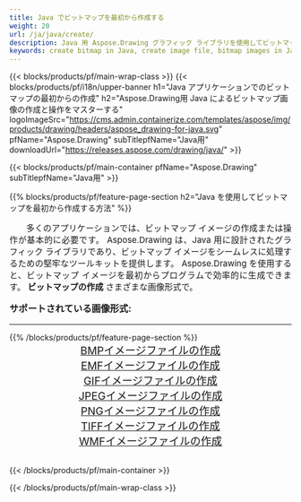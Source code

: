 ```yaml
---
title: Java でビットマップを最初から作成する
weight: 20
url: /ja/java/create/
description: Java 用 Aspose.Drawing グラフィック ライブラリを使用してビットマップを最初から作成する
keywords: create bitmap in Java, create image file, bitmap images in Java, bitmap from scratch, graphic library Java用, generate images in Java
---
```


{{< blocks/products/pf/main-wrap-class >}}
{{< blocks/products/pf/i18n/upper-banner h1="Java アプリケーションでのビットマップの最初からの作成" h2="Aspose.Drawing用 Java によるビットマップ画像の作成と操作をマスターする" logoImageSrc="https://cms.admin.containerize.com/templates/aspose/img/products/drawing/headers/aspose_drawing-for-java.svg" pfName="Aspose.Drawing" subTitlepfName="Java用" downloadUrl="https://releases.aspose.com/drawing/java/" >}}

{{< blocks/products/pf/main-container pfName="Aspose.Drawing" subTitlepfName="Java用" >}}

{{% blocks/products/pf/feature-page-section  h2="Java を使用してビットマップを最初から作成する方法" %}}
<p align="justify" style="text-indent:2em;font-size:15px;">
多くのアプリケーションでは、ビットマップ イメージの作成または操作が基本的に必要です。 Aspose.Drawing は、Java 用に設計されたグラフィック ライブラリであり、ビットマップ イメージをシームレスに処理するための堅牢なツールキットを提供します。 Aspose.Drawing を使用すると、ビットマップ イメージを最初からプログラムで効率的に生成できます。 <b>ビットマップの作成</b> さまざまな画像形式で。
</p>

<h3 style="margin-top:16px;">
サポートされている画像形式:
</h3>

<hr/>
{{% /blocks/products/pf/feature-page-section %}}
<div class="container-fluid productfamilypage bg-gray">
    <div class="convertypes bg-gray agp-content section">
        <div class="container">
		    <div class="row other-converters" style="gap: 10px;font-size: 19px;text-align:center;">
		        <div class='col-md-3 other-converter remove-lp remove-rp'><a href="bmp/" style="padding:15px;">BMPイメージファイルの作成</a></div>
                <div class='col-md-3 other-converter remove-lp remove-rp'><a href="emf/" style="padding:15px;">EMFイメージファイルの作成</a></div>
                <div class='col-md-3 other-converter remove-lp remove-rp'><a href="gif/" style="padding:15px;">GIFイメージファイルの作成</a></div>
                <div class='col-md-3 other-converter remove-lp remove-rp'><a href="jpeg/" style="padding:15px;">JPEGイメージファイルの作成</a></div>
                <div class='col-md-3 other-converter remove-lp remove-rp'><a href="png/" style="padding:15px;">PNGイメージファイルの作成</a></div>
                <div class='col-md-3 other-converter remove-lp remove-rp'><a href="tiff/" style="padding:15px;">TIFFイメージファイルの作成</a></div>
                <div class='col-md-3 other-converter remove-lp remove-rp'><a href="wmf/" style="padding:15px;">WMFイメージファイルの作成</a></div>
            </div>
        </div>
    </div>
</div>
<br/>

{{< /blocks/products/pf/main-container >}}

{{< /blocks/products/pf/main-wrap-class >}}
